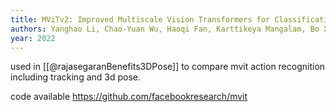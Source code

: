 ```yaml
---
title: MViTv2: Improved Multiscale Vision Transformers for Classification and Detection
authors: Yanghao Li, Chao-Yuan Wu, Haoqi Fan, Karttikeya Mangalam, Bo Xiong, Jitendra Malik, Christoph Feichtenhofer
year: 2022
---
```


used in [[@rajasegaranBenefits3DPose]] to compare mvit action recognition including tracking and 3d pose. 

code available https://github.com/facebookresearch/mvit
